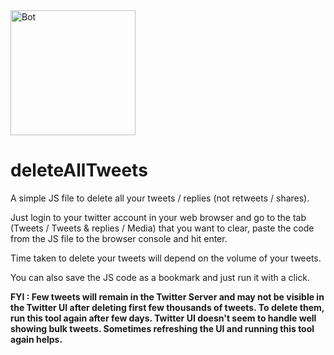 <img src="https://freepngimg.com/thumb/terminator/21148-9-terminator-picture.png" width="200" title="Bot" alt="Bot" />  

# deleteAllTweets
A simple JS file to delete all your tweets / replies (not retweets / shares).

Just login to your twitter account in your web browser and go to the tab (Tweets / Tweets & replies / Media) that you want to clear, paste the code from the JS file to the browser console and hit enter.

Time taken to delete your tweets will depend on the volume of your tweets.

You can also save the JS code as a bookmark and just run it with a click.

**FYI : Few tweets will remain in the Twitter Server and may not be visible in the Twitter UI after deleting first few thousands of tweets. To delete them, run this tool again after few days. Twitter UI doesn't seem to handle well showing bulk tweets. Sometimes refreshing the UI and running this tool again helps.**
